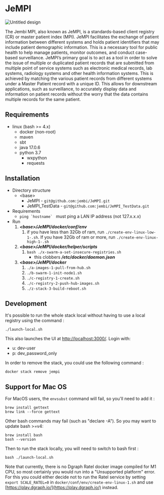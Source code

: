 # JeMPI

![Untitled design](https://user-images.githubusercontent.com/41700488/158391814-b78219dc-0359-4024-b7bd-2dec792b5b15.png)

The Jembi MPI, also known as JeMPI, is a standards-based client registry (CR) or master patient index (MPI). JeMPI facilitates the exchange of patient information between different systems and holds patient identifiers that may include patient demographic information. This is a necessary tool for public health to help manage patients, monitor outcomes, and conduct case-based surveillance. JeMPI’s primary goal is to act as a tool in order to solve the issue of multiple or duplicated patient records that are submitted from multiple point of service systems such as electronic medical records, lab systems, radiology systems and other health information systems. This is achieved by matching the various patient records from different systems under a Master Patient record with a unique ID. This allows for downstream applications, such as surveillance, to accurately display data and information on patient records without the worry that the data contains multiple records for the same patient.

## Requirements
- linux (bash >= 4.x)
  - docker (non-root)
  - maven
  - sbt
  - java 17.0.6
  - python 3.7
    - wxpython
    - requests

## Installation
- Directory structure
  - \<base>
    - JeMPI           - ```git@github.com:jembi/JeMPI.git```
    - JeMPI_TestData  - ```git@github.com:jembi/JeMPI_TestData.git```
- Requirements
  - ```ping `hostname` ``` must ping a LAN IP address (not 127.x.x.x) 
- Run
  1. **_\<base>/JeMPI/docker/conf/env_**
     1. if you have less than 32Gb of ram, run ```./create-env-linux-low-1-.sh```. If you have 32Gb of ram or more, run ```./create-env-linux-high-1-.sh``` 
  2. **_\<base>/JeMPI/docker/helper/scripts_**
     1. ```bash ./x-swarm-a-set-insecure-registries.sh```
        - this clobbers **_/etc/docker/daemon.json_**   
  3. **_\<base>/JeMPI/docker_**
     1. ```./a-images-1-pull-from-hub.sh```
     2. ```./b-swarm-1-init-node1.sh```
     3. ```./c-registry-1-create.sh```
     4. ```./c-registry-2-push-hub-images.sh```
     5. ```./z-stack-3-build-reboot.sh```

## Development
It's possible to run the whole stack local without having to use a local registry using the command :
```
./launch-local.sh
```

This also launches the UI at <http://localhost:3000/>. Login with:

* u: dev-user
* p: dev_password_only

In order to remove the stack, you could use the following command :
```
docker stack remove jempi
```

## Support for Mac OS

For MacOS users, the `envsubst` command will fail, so you'll need to add it  :
```
brew install gettext
brew link --force gettext 
```

Other bash commands may fail (such as "declare -A"). So you may want to update bash >=v4:
```
brew install bash
bash --version
``` 

Then to run the stack locally, you will need to switch to bash first :
```
bash ./launch-local.sh
```

Note that currently, there is no Dgraph Ratel docker image compiled for M1 CPU, so most certainly you would run into a "Unsupported platform" error. For this you could either decide not to run the Ratel service by setting `export SCALE_RATEL=0` in `docker/conf/env/create-env-linux-1.sh` and use [https://play.dgraph.io/](https://play.dgraph.io/) instead.

